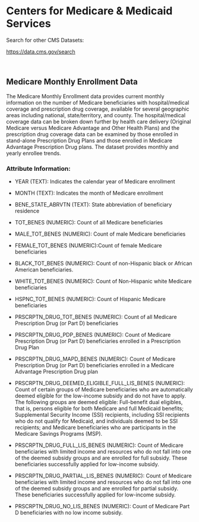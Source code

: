 # Centers for Medicare & Medicaid Services
Search for other CMS Datasets: 

https://data.cms.gov/search

<br />

## Medicare Monthly Enrollment Data
The Medicare Monthly Enrollment data provides current monthly information on the number of Medicare beneficiaries with hospital/medical coverage and prescription drug coverage, available for several geographic areas including national, state/territory, and county. The hospital/medical coverage data can be broken down further by health care delivery (Original Medicare versus Medicare Advantage and Other Health Plans) and the prescription drug coverage data can be examined by those enrolled in stand-alone Prescription Drug Plans and those enrolled in Medicare Advantage Prescription Drug plans. The dataset provides monthly and yearly enrollee trends.

### Attribute Information:

* YEAR (TEXT): Indicates the calendar year of Medicare enrollment

* MONTH (TEXT): Indicates the month of Medicare enrollment

* BENE_STATE_ABRVTN (TEXT): State abbreviation of beneficiary residence

* TOT_BENES (NUMERIC): Count of all Medicare beneficiaries

* MALE_TOT_BENES (NUMERIC): Count of male Medicare beneficiaries

* FEMALE_TOT_BENES (NUMERIC):Count of female Medicare beneficiaries

* BLACK_TOT_BENES (NUMERIC): Count of non-Hispanic black or African American beneficiaries.

* WHITE_TOT_BENES (NUMERIC): Count of Non-Hispanic white Medicare beneficiaries

* HSPNC_TOT_BENES (NUMERIC): Count of Hispanic Medicare beneficiaries

* PRSCRPTN_DRUG_TOT_BENES (NUMERIC): Count of all Medicare Prescription Drug (or Part D) beneficiaries

* PRSCRPTN_DRUG_PDP_BENES (NUMERIC): Count of Medicare Prescription Drug (or Part D) beneficiaries enrolled in a Prescription Drug Plan

* PRSCRPTN_DRUG_MAPD_BENES (NUMERIC): Count of Medicare Prescription Drug (or Part D) beneficiaries enrolled in a Medicare Advantage Prescription Drug plan

* PRSCRPTN_DRUG_DEEMED_ELIGIBLE_FULL_LIS_BENES (NUMERIC): Count of certain groups of Medicare beneficiaries who are automatically deemed eligible for the low-income subsidy and do not have to apply. The following groups are deemed eligible: Full-benefit dual eligibles, that is, persons eligible for both Medicare and full Medicaid benefits; Supplemental Security Income (SSI) recipients, including SSI recipients who do not qualify for Medicaid, and individuals deemed to be SSI recipients; and Medicare beneficiaries who are participants in the Medicare Savings Programs (MSP).

* PRSCRPTN_DRUG_FULL_LIS_BENES (NUMERIC): Count of Medicare beneficiaries with limited income and resources who do not fall into one of the deemed subsidy groups and are enrolled for full subsidy. These beneficiaries successfully applied for low-income subsidy.

* PRSCRPTN_DRUG_PARTIAL_LIS_BENES (NUMERIC): Count of Medicare beneficiaries with limited income and resources who do not fall into one of the deemed subsidy groups and are enrolled for partial subsidy. These beneficiaries successfully applied for low-income subsidy.

* PRSCRPTN_DRUG_NO_LIS_BENES (NUMERIC): Count of Medicare Part D beneficiaries with no low income subsidy.
